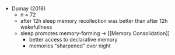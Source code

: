 - Dumay (2016)
	- n = 72
	- after 12h sleep memory recollection was better than after 12h wakefullness
	- sleep promotes memory-forming -> [[Memory Consolidation]]
		- better access to declarative memory
		- memories "sharpened" over night
